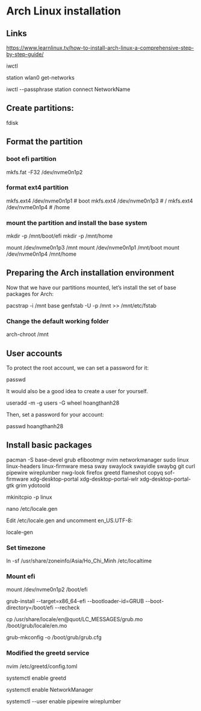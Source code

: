# Arch Linux installation

## Links
https://www.learnlinux.tv/how-to-install-arch-linux-a-comprehensive-step-by-step-guide/

iwctl

station wlan0 get-networks

iwctl --passphrase <passphrase> station <interface> connect NetworkName

## Create partitions:

fdisk

## Format the partition

### boot efi partition
mkfs.fat -F32 /dev/nvme0n1p2

### format ext4 partition
mkfs.ext4 /dev/nvme0n1p1 # boot
mkfs.ext4 /dev/nvme0n1p3 # /
mkfs.ext4 /dev/nvme0n1p4 # /home

### mount the partition and install the base system

mkdir -p /mnt/boot/efi
mkdir -p /mnt/home

mount /dev/nvme0n1p3 /mnt
mount /dev/nvme0n1p1 /mnt/boot
mount /dev/nvme0n1p4 /mnt/home


## Preparing the Arch installation environment

Now that we have our partitions mounted, let’s install the set of base packages for Arch:

pacstrap -i /mnt base
genfstab -U -p /mnt >> /mnt/etc/fstab

### Change the default working folder
arch-chroot /mnt

## User accounts

To protect the root account, we can set a password for it:

passwd

It would also be a good idea to create a user for yourself.

useradd -m -g users -G wheel hoangthanh28

Then, set a password for your account:

passwd hoangthanh28

## Install basic packages
pacman -S base-devel grub efibootmgr nvim networkmanager sudo linux linux-headers linux-firmware mesa sway swaylock swayidle swaybg git curl pipewire wireplumber nwg-look firefox greetd flameshot copyq sof-firmware xdg-desktop-portal xdg-desktop-portal-wlr xdg-desktop-portal-gtk grim ydotoold

mkinitcpio -p linux

nano /etc/locale.gen

Edit /etc/locale.gen and uncomment en_US.UTF-8:

locale-gen

### Set timezone

ln -sf /usr/share/zoneinfo/Asia/Ho_Chi_Minh /etc/localtime

### Mount efi

mount /dev/nvme0n1p2 /boot/efi

grub-install --target=x86_64-efi --bootloader-id=GRUB --boot-directory=/boot/efi --recheck

cp /usr/share/locale/en\@quot/LC_MESSAGES/grub.mo /boot/grub/locale/en.mo

grub-mkconfig -o /boot/grub/grub.cfg

### Modified the greetd service
nvim /etc/greetd/config.toml

systemctl enable greetd

systemctl enable NetworkManager

systemctl --user enable pipewire wireplumber
